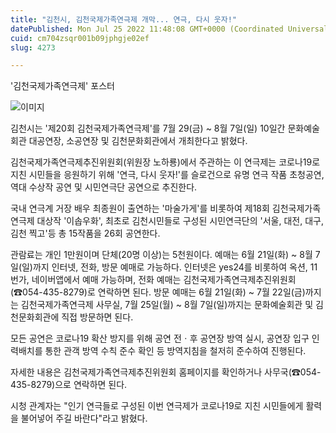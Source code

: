 ```yaml
---
title: "김천시, 김천국제가족연극제 개막... 연극, 다시 웃자!"
datePublished: Mon Jul 25 2022 11:48:08 GMT+0000 (Coordinated Universal Time)
cuid: cm704zsqr001b09jphgje02ef
slug: 4273

---
```



'김천국제가족연극제' 포스터

![이미지](https://cdn.hashnode.com/res/hashnode/image/upload/v1739257473253/b06547d8-b113-45a0-a002-7502b35f1a42.jpeg)

김천시는 '제20회 김천국제가족연극제'를 7월 29(금) ~ 8월 7일(일) 10일간 문화예술회관 대공연장, 소공연장 및 김천문화회관에서 개최한다고 밝혔다.

김천국제가족연극제추진위원회(위원장 노하룡)에서 주관하는 이 연극제는 코로나19로 지친 시민들을 응원하기 위해 '연극, 다시 웃자!'를 슬로건으로 유명 연극 작품 초청공연, 역대 수상작 공연 및 시민연극단 공연으로 추진한다.

국내 연극계 거장 배우 최종원이 출연하는 '마술가게'를 비롯하여 제18회 김천국제가족연극제 대상작 '이솝우화', 최초로 김천시민들로 구성된 시민연극단의 '서울, 대전, 대구, 김천 찍고'등 총 15작품을 26회 공연한다.

관람료는 개인 1만원이며 단체(20명 이상)는 5천원이다. 예매는 6월 21일(화) ~ 8월 7일(일)까지 인터넷, 전화, 방문 예매로 가능하다. 인터넷은 yes24를 비롯하여 옥션, 11번가, 네이버앱에서 예매 가능하며, 전화 예매는 김천국제가족연극제추진위원회(☎054-435-8279)로 연락하면 된다. 방문 예매는 6월 21일(화) ~ 7월 22일(금)까지는 김천국제가족연극제 사무실, 7월 25일(월) ~ 8월 7일(일)까지는 문화예술회관 및 김천문화회관에 직접 방문하면 된다.

모든 공연은 코로나19 확산 방지를 위해 공연 전ㆍ후 공연장 방역 실시, 공연장 입구 인력배치를 통한 관객 방역 수칙 준수 확인 등 방역지침을 철저히 준수하여 진행된다.

자세한 내용은 김천국제가족연극제추진위원회 홈페이지를 확인하거나 사무국(☎054-435-8279)으로 연락하면 된다.

시청 관계자는 "인기 연극들로 구성된 이번 연극제가 코로나19로 지친 시민들에게 활력을 불어넣어 주길 바란다"라고 밝혔다.